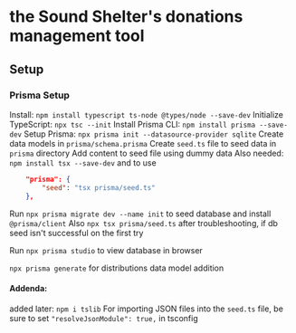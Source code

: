 # the Sound Shelter's donations management tool

## Setup

### Prisma Setup

Install: `npm install typescript ts-node @types/node --save-dev`
Initialize TypeScript: `npx tsc --init`
Install Prisma CLI: `npm install prisma --save-dev`
Setup Prisma: `npx prisma init --datasource-provider sqlite`
Create data models in `prisma/schema.prisma`
Create `seed.ts` file to seed data in `prisma` directory
Add content to seed file using dummy data
Also needed: `npm install tsx --save-dev` and to use

```json
	"prisma": {
        "seed": "tsx prisma/seed.ts"
	},
```

<!--I believe this^ solves a SvelteKit issue regarding TypeScript, the prisma guide for Svelte uses `"seed": "ts-node prisma/seed.ts"` -->

Run `npx prisma migrate dev --name init` to seed database and install `@prisma/client`
Also `npx tsx prisma/seed.ts` after troubleshooting, if db seed isn't successful on the first try

Run `npx prisma studio` to view database in browser

`npx prisma generate` for distributions data model addition

#### Addenda:

added later: `npm i tslib`
For importing JSON files into the `seed.ts` file, be sure to set `"resolveJsonModule": true,` in tsconfig

